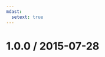 ```yaml
---
mdast:
  setext: true
---
```


<!--lint disable no-multiple-toplevel-headings -->

1.0.0 / 2015-07-28
==================
